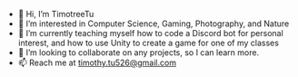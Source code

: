 - 👋 Hi, I’m TimotreeTu
- 👀 I’m interested in Computer Science, Gaming, Photography, and Nature
- 🌱 I’m currently teaching myself how to code a Discord bot for personal interest, and how to use Unity to create a game for one of my classes
- 💞️ I’m looking to collaborate on any projects, so I can learn more.
- 📫 Reach me at timothy.tu526@gmail.com

<!---
Timmy526/Timmy526 is a ✨ special ✨ repository because its `README.md` (this file) appears on your GitHub profile.
You can click the Preview link to take a look at your changes.
--->
